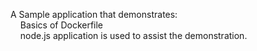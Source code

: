 A Sample application that demonstrates:  
&nbsp;&nbsp;&nbsp;&nbsp;Basics of Dockerfile  
&nbsp;&nbsp;&nbsp;&nbsp;node.js application is used to assist the demonstration.
